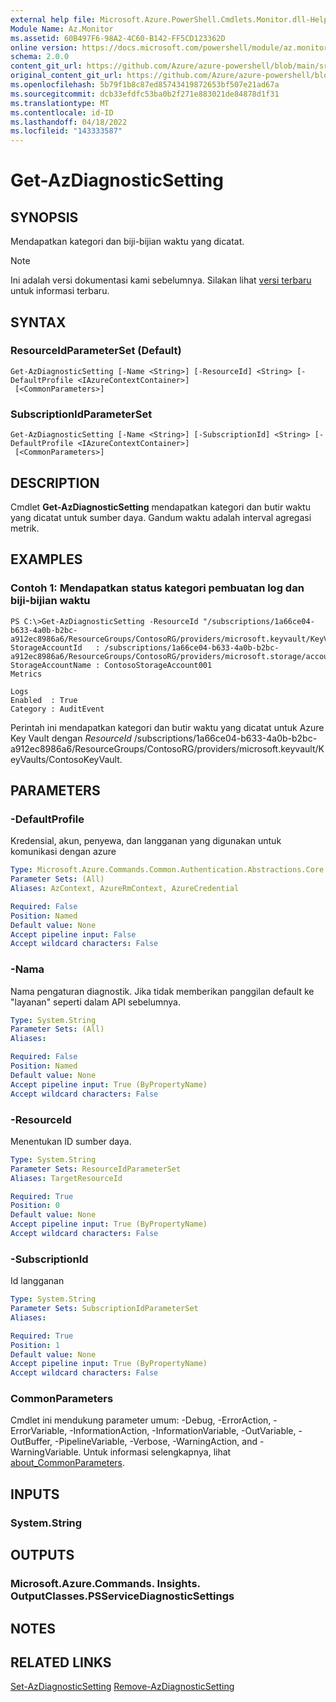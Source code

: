```yaml
---
external help file: Microsoft.Azure.PowerShell.Cmdlets.Monitor.dll-Help.xml
Module Name: Az.Monitor
ms.assetid: 60B497F6-98A2-4C60-B142-FF5CD123362D
online version: https://docs.microsoft.com/powershell/module/az.monitor/get-azdiagnosticsetting
schema: 2.0.0
content_git_url: https://github.com/Azure/azure-powershell/blob/main/src/Monitor/Monitor/help/Get-AzDiagnosticSetting.md
original_content_git_url: https://github.com/Azure/azure-powershell/blob/main/src/Monitor/Monitor/help/Get-AzDiagnosticSetting.md
ms.openlocfilehash: 5b79f1b8c87ed85743419872653bf507e21ad67a
ms.sourcegitcommit: dcb33efdfc53ba0b2f271e883021de84878d1f31
ms.translationtype: MT
ms.contentlocale: id-ID
ms.lasthandoff: 04/18/2022
ms.locfileid: "143333587"
---
```

# Get-AzDiagnosticSetting

## SYNOPSIS
Mendapatkan kategori dan biji-bijian waktu yang dicatat.

> [!NOTE]
>Ini adalah versi dokumentasi kami sebelumnya. Silakan lihat [versi terbaru](/powershell/module/az.monitor/get-azdiagnosticsetting) untuk informasi terbaru.

## SYNTAX

### ResourceIdParameterSet (Default)
```
Get-AzDiagnosticSetting [-Name <String>] [-ResourceId] <String> [-DefaultProfile <IAzureContextContainer>]
 [<CommonParameters>]
```

### SubscriptionIdParameterSet
```
Get-AzDiagnosticSetting [-Name <String>] [-SubscriptionId] <String> [-DefaultProfile <IAzureContextContainer>]
 [<CommonParameters>]
```

## DESCRIPTION
Cmdlet **Get-AzDiagnosticSetting** mendapatkan kategori dan butir waktu yang dicatat untuk sumber daya.
Gandum waktu adalah interval agregasi metrik.

## EXAMPLES

### Contoh 1: Mendapatkan status kategori pembuatan log dan biji-bijian waktu
```
PS C:\>Get-AzDiagnosticSetting -ResourceId "/subscriptions/1a66ce04-b633-4a0b-b2bc-a912ec8986a6/ResourceGroups/ContosoRG/providers/microsoft.keyvault/KeyVaults/ContosoKeyVault"
StorageAccountId   : /subscriptions/1a66ce04-b633-4a0b-b2bc-a912ec8986a6/ResourceGroups/ContosoRG/providers/microsoft.storage/accounts/ContosoStorageAccount
StorageAccountName : ContosoStorageAccount001
Metrics

Logs
Enabled  : True
Category : AuditEvent
```

Perintah ini mendapatkan kategori dan butir waktu yang dicatat untuk Azure Key Vault dengan *ResourceId* /subscriptions/1a66ce04-b633-4a0b-b2bc-a912ec8986a6/ResourceGroups/ContosoRG/providers/microsoft.keyvault/KeyVaults/ContosoKeyVault.

## PARAMETERS

### -DefaultProfile
Kredensial, akun, penyewa, dan langganan yang digunakan untuk komunikasi dengan azure

```yaml
Type: Microsoft.Azure.Commands.Common.Authentication.Abstractions.Core.IAzureContextContainer
Parameter Sets: (All)
Aliases: AzContext, AzureRmContext, AzureCredential

Required: False
Position: Named
Default value: None
Accept pipeline input: False
Accept wildcard characters: False
```

### -Nama
Nama pengaturan diagnostik. Jika tidak memberikan panggilan default ke "layanan" seperti dalam API sebelumnya.

```yaml
Type: System.String
Parameter Sets: (All)
Aliases:

Required: False
Position: Named
Default value: None
Accept pipeline input: True (ByPropertyName)
Accept wildcard characters: False
```

### -ResourceId
Menentukan ID sumber daya.

```yaml
Type: System.String
Parameter Sets: ResourceIdParameterSet
Aliases: TargetResourceId

Required: True
Position: 0
Default value: None
Accept pipeline input: True (ByPropertyName)
Accept wildcard characters: False
```

### -SubscriptionId
Id langganan

```yaml
Type: System.String
Parameter Sets: SubscriptionIdParameterSet
Aliases:

Required: True
Position: 1
Default value: None
Accept pipeline input: True (ByPropertyName)
Accept wildcard characters: False
```

### CommonParameters
Cmdlet ini mendukung parameter umum: -Debug, -ErrorAction, -ErrorVariable, -InformationAction, -InformationVariable, -OutVariable, -OutBuffer, -PipelineVariable, -Verbose, -WarningAction, and -WarningVariable. Untuk informasi selengkapnya, lihat [about_CommonParameters](http://go.microsoft.com/fwlink/?LinkID=113216).

## INPUTS

### System.String

## OUTPUTS

### Microsoft.Azure.Commands. Insights. OutputClasses.PSServiceDiagnosticSettings

## NOTES

## RELATED LINKS

[Set-AzDiagnosticSetting](./Set-AzDiagnosticSetting.md)
 [Remove-AzDiagnosticSetting](./Remove-AzDiagnosticSetting.md)
